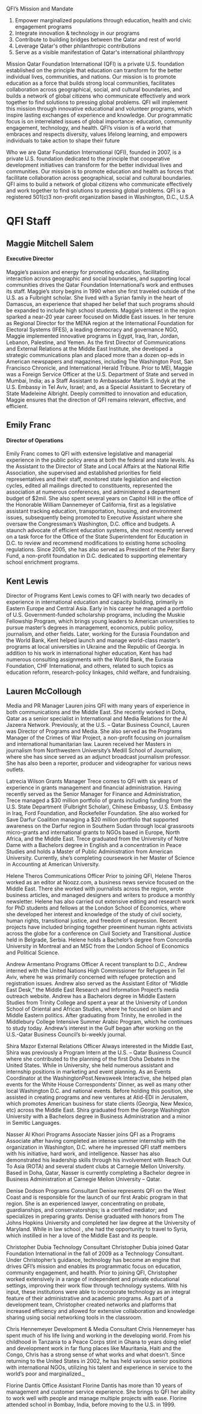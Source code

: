 QFI’s Mission and Mandate

1.	Empower marginalized populations through education, health and civic engagement programs
2.	Integrate innovation & technology in our programs
3.	Contribute to building bridges between the Qatar and rest of world
4.	Leverage Qatar's other philanthropic contributions
5.	Serve as a visible manifestation of Qatar's international philanthropy

Mission
Qatar Foundation International (QFI) is a private U.S. foundation established on the principle that education can transform for the better individual lives, communities, and nations. Our mission is to promote education as a force that builds strong local communities, facilitates collaboration across geographical, social, and cultural boundaries, and builds a network of global citizens who communicate effectively and work together to find solutions to pressing global problems.
QFI will implement this mission through innovative educational and volunteer programs, which inspire lasting exchanges of experience and knowledge. Our programmatic focus is on interrelated issues of global importance: education, community engagement, technology, and health. QFI’s vision is of a world that embraces and respects diversity, values lifelong learning, and empowers individuals to take action to shape their future

Who we are
Qatar Foundation International (QFI), founded in 2007, is a private U.S. foundation dedicated to the principle that cooperative development initiatives can transform for the better individual lives and communities. Our mission is to promote education and health as forces that facilitate collaboration across geographical, social and cultural boundaries. QFI aims to build a network of global citizens who communicate effectively and work together to find solutions to pressing global problems.
QFI is a registered 501(c)3 non-profit organization based in Washington, D.C., U.S.A

















# QFI Staff

 
## Maggie Mitchell Salem
#### Executive Director
Maggie’s passion and energy for promoting education, facilitating interaction across geographic and social boundaries, and supporting local communities drives the Qatar Foundation International’s work and enthuses its staff. Maggie’s story begins in 1990 when she first traveled outside of the U.S. as a Fulbright scholar. She lived with a Syrian family in the heart of Damascus, an experience that shaped her belief that such programs should be expanded to include high school students. Maggie’s interest in the region sparked a near-20 year career focused on Middle East issues. In her tenure as Regional Director for the MENA region at the International Foundation for Electoral Systems (IFES), a leading democracy and governance NGO, Maggie implemented innovative programs in Egypt, Iraq, Iran, Jordan, Lebanon, Palestine, and Yemen. As the first Director of Communications and External Relations at the Middle East Institute, she developed a strategic communications plan and placed more than a dozen op-eds in American newspapers and magazines, including The Washington Post, San Francisco Chronicle, and International Herald Tribune. Prior to MEI, Maggie was a Foreign Service Officer at the U.S. Department of State and served in Mumbai, India; as a Staff Assistant to Ambassador Martin S. Indyk at the U.S. Embassy in Tel Aviv, Israel; and, as a Special Assistant to Secretary of State Madeleine Albright. Deeply committed to innovation and education, Maggie ensures that the direction of QFI remains relevant, effective, and efficient.
 
## Emily Franc
#### Director of Operations
Emily Franc comes to QFI with extensive legislative and managerial experience in the public policy arena at both the federal and state levels.  As the Assistant to the Director of State and Local Affairs at the National Rifle Association, she supervised and established priorities for field representatives and their staff, monitored state legislation and election cycles, edited all mailings directed to constituents, represented the association at numerous conferences, and administered a department budget of $2mil.  She also spent several years on Capitol Hill in the office of the Honorable William Dannemeyer of California, first as a legislative assistant tracking education, transportation, housing, and environment issues, subsequently being promoted to Executive Assistant where she oversaw the Congressman’s Washington, D.C. office and budgets.  A staunch advocate of efficient education systems, she most recently served on a task force for the Office of the State Superintendent for Education in D.C. to review and recommend modifications to existing home schooling regulations. Since 2005, she has also served as President of the Peter Barry Fund, a non-profit foundation in D.C. dedicated to supporting elementary school enrichment programs.


 
## Kent Lewis
Director of Programs
Kent Lewis comes to QFI with nearly two decades of experience in international education and capacity building, primarily in Eastern Europe and Central Asia. Early in his career he managed a portfolio of U.S. Government-funded scholarship programs, including the Muskie Fellowship Program, which brings young leaders to American universities to pursue master’s degrees in management, economics, public policy, journalism, and other fields. Later, working for the Eurasia Foundation and the World Bank, Kent helped launch and manage world-class master’s programs at local universities in Ukraine and the Republic of Georgia. In addition to his work in international higher education, Kent has had numerous consulting assignments with the World Bank, the Eurasia Foundation, CHF International, and others, related to such topics as education reform, research-policy linkages, child welfare, and fundraising.
 
## Lauren McCollough
Media and PR Manager
Lauren joins QFI with many years of experience in both communications and the Middle East. She recently worked in Doha, Qatar as a senior specialist in International and Media Relations for the Al Jazeera Network.  Previously, at the U.S. – Qatar Business Council, Lauren was Director of Programs and Media.  She also served as the Programs Manager of the Crimes of War Project, a non-profit focusing on journalism and international humanitarian law. Lauren received her Masters in journalism from Northwestern University’s Medill School of Journalism, where she has since served as an adjunct broadcast journalism professor. She has also been a reporter, producer and videographer for various news outlets.



 
Latrecia Wilson
Grants Manager
Trece comes to QFI with six years of experience in grants management and financial administration. Having recently served as the Senior Manager for Finance and Administration, Trece managed a $30 million portfolio of grants including funding from the U.S. State Department (Fulbright Scholar), Chinese Embassy, U.S. Embassy in Iraq, Ford Foundation, and Rockefeller Foundation. She also worked for Save Darfur Coalition managing a $20 million portfolio that supported awareness on the Darfur region in Southern Sudan through local grassroots micro-grants and international grants to NGOs based in Europe, North Africa, and the Middle East. Trece graduated from the University of Notre Dame with a Bachelors degree in English and a concentration in Peace Studies and holds a Master of Public Administration from American University.  Currently, she’s completing coursework in her Master of Science in Accounting at American University.



 
Helene Theros
Communications Officer
Prior to joining QFI, Helene Theros worked as an editor at Noozz.com, a business news service focused on the Middle East. There she worked with journalists across the region, wrote business articles, and managed designers and writers to produce a monthly newsletter. Helene has also carried out extensive editing and research work for PhD students and fellows at the London School of Economics, where she developed her interest and knowledge of the study of civil society, human rights, transitional justice, and freedom of expression. Recent projects have included bringing together preeminent human rights activists across the globe for a conference on Civil Society and Transitional Justice held in Belgrade, Serbia. Helene holds a Bachelor’s degree from Concordia University in Montreal and an MSC from the London School of Economics and Political Science.

 
Andrew Armentano
Programs Officer
A recent transplant to D.C., Andrew interned with the United Nations High Commissioner for Refugees in Tel Aviv, where he was primarily concerned with refugee protection and registration issues.  Andrew also served as the Assistant Editor of “Middle East Desk,” the Middle East Research and Information Project’s media outreach website. Andrew has a Bachelors degree in Middle Eastern Studies from Trinity College and spent a year at the University of London School of Oriental and African Studies, where he focused on Islam and Middle Eastern politics. After graduating from Trinity, he enrolled in the Middlebury College Intensive Summer Arabic Program, which he continues to study today. Andrew’s interest in the Gulf began after working on the U.S.-Qatar Business Council’s bi-weekly journal.
 
Shira Mazor
External Relations Officer
Always interested in the Middle East, Shira was previously a Program Intern at the U.S. – Qatar Business Council where she contributed to the planning of the first Doha Debates in the United States. While in University, she held numerous assistant and internship positions in marketing and event planning. As an Events Coordinator at the WashingtonPost.Newsweek Interactive, she helped plan events for the White House Correspondents’ Dinner, as well as many other local Washington D.C. and national events. Before holding this position, she assisted in creating programs and new ventures at Atid-EDI in Jerusalem, which promotes American business for state clients (Georgia, New Mexico, etc) across the Middle East. Shira graduated from the George Washington University with a Bachelors degree in Business Administration and a minor in Semitic Languages.
 
Nasser Al Khori
Programs Associate
Nasser joins QFI as a Programs Associate after having completed an intense summer internship with the organization in Washington, D.C. where he impressed QFI staff members with his initiative, hard work, and intelligence. Nasser has also demonstrated his leadership skills through his involvement with Reach Out To Asia (ROTA) and several student clubs at Carnegie Mellon University. Based in Doha, Qatar, Nasser is currently completing a Bachelor degree in Business Administration at Carnegie Mellon University – Qatar.
 
Denise Dodson
Programs Consultant
Denise represents QFI on the West Coast and is responsible for the launch of our first Arabic program in that region. She is an experienced lawyer, concentrating on probate, guardianships, and conservatorships; is a certified mediator; and specializes in preparing grants. Denise graduated with honors from The Johns Hopkins University and completed her law degree at the University of Maryland. While in law school , she had the opportunity to travel to Syria, which instilled in her a love of the Middle East and its people.
 
Christopher Dubia
Technology Consultant
Christopher Dubia joined Qatar Foundation International in the fall of 2009 as a Technology Consultant. Under Christopher’s guidance, technology has become an engine that drives QFI’s mission and enables its programmatic focus on education, community engagement, and health.  Prior to joining QFI, Christopher worked extensively in a range of independent and private educational settings, improving their work flow through technology systems. With his input, these institutions were able to incorporate technology as an integral feature of their administrative and academic programs. As part of a development team, Christopher created networks and platforms that increased efficiency and allowed for extensive collaboration and knowledge sharing using social networking tools in the classroom.

 
Chris Hennemeyer
Development & Media Consultant
Chris Hennemeyer has spent much of his life living and working in the developing world. From his childhood in Tanzania to a Peace Corps stint in Ghana to years doing relief and development work in far flung places like Mauritania, Haiti and the Congo, Chris has a strong sense of what works and what doesn’t. Since returning to the United States in 2002, he has held various senior positions with international NGOs, utilizing his talent and experience in service to the world’s poor and marginalized._
 
Florine Dantis
Office Assistant
Florine Dantis has more than 10 years of management and customer service experience. She brings to QFI her ability to work well with people and manage multiple projects with ease. Florine attended school in Bombay, India, before moving to the U.S. in 1999.

